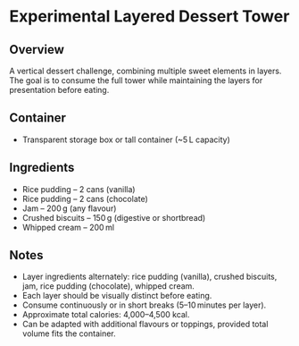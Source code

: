 # Experimental Layered Dessert Tower

## Overview

A vertical dessert challenge, combining multiple sweet elements in layers. The goal is to consume the full tower while maintaining the layers for presentation before eating.

## Container

- Transparent storage box or tall container (~5 L capacity)

## Ingredients

- Rice pudding – 2 cans (vanilla)
- Rice pudding – 2 cans (chocolate)
- Jam – 200 g (any flavour)
- Crushed biscuits – 150 g (digestive or shortbread)
- Whipped cream – 200 ml

## Notes

- Layer ingredients alternately: rice pudding (vanilla), crushed biscuits, jam, rice pudding (chocolate), whipped cream.
- Each layer should be visually distinct before eating.
- Consume continuously or in short breaks (5–10 minutes per layer).
- Approximate total calories: 4,000–4,500 kcal.
- Can be adapted with additional flavours or toppings, provided total volume fits the container.
